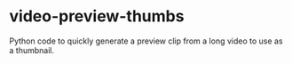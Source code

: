 # video-preview-thumbs
Python code to quickly generate a preview clip from a long video to use as a thumbnail.
